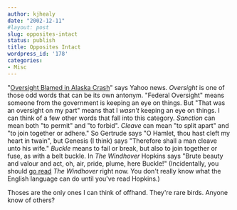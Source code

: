 ```yaml
---
author: kjhealy
date: "2002-12-11"
#layout: post
slug: opposites-intact
status: publish
title: Opposites Intact
wordpress_id: '178'
categories:
- Misc
---
```


"[Oversight Blamed in Alaska Crash](http://story.news.yahoo.com/news?tmpl=story&u=/ap/20021210/ap_on_go_ot/ntsb_alaska_airlines_12 "Yahoo! News - Lax Fed Oversight Blamed in Alaska Crash")" says Yahoo news. *Oversight* is one of those odd words that can be its own antonym. "Federal Oversight" means someone from the government is keeping an eye on things. But "That was an oversight on my part" means that I *wasn't* keeping an eye on things. I can think of a few other words that fall into this category. *Sanction* can mean both "to permit" and "to forbid". *Cleave* can mean "to split apart" and "to join together or adhere." So Gertrude says "O Hamlet, thou hast cleft my heart in twain", but Genesis (I think) says "Therefore shall a man cleave unto his wife." *Buckle* means to fail or break, but also to join together or fuse, as with a belt buckle. In *The Windhover* Hopkins says "Brute beauty and valour and act, oh, air, pride, plume, here Buckle!" (Incidentally, you should [go read](http://www.bartleby.com/122/12.html) *The Windhover* right now. You don't really know what the English language can do until you've read Hopkins.)

Thoses are the only ones I can think of offhand. They're rare birds. Anyone know of others?
